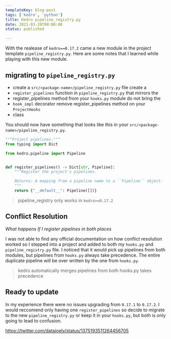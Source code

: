 ```yaml
---
templateKey: blog-post
tags: ['kedro', 'python']
title: Kedro pipeline_registry.py
date: 2021-03-20T00:00:00 
status: published

---
```


With the realease of `kedro==0.17.2` came a new module in the project template
`pipeline_registry.py`.  Here are some notes that I learned while playing with
this new module.

## migrating to `pipeline_registry.py`


* create a `src/<package-name>/pipeline_registry.py` file create a
* `register_pipelines` function in `pipeline_registry.py` that mirrors the
* register_pipelines method from your `hooks.py` module do not bring the
* `hook_impl` decorator remove register_pipelines method on your `ProjectHooks`
* class

You should now have something that looks like this in your
`src/<package-name>/pipeline_registry.py`.

``` python 
"""Project pipelines."""
from typing import Dict

from kedro.pipeline import Pipeline


def register_pipelines() -> Dict[str, Pipeline]:
    """Register the project's pipelines.

    Returns: A mapping from a pipeline name to a ``Pipeline`` object.
    """
    return {"__default__": Pipeline([])}
```


> pipeline_registry only works in `kedro>=0.17.2`

## Conflict Resolution

_What happens If I register pipelines in both places_

I was not able to find any official documentation on how conflict resolution
worked so I stepped into a project and added to both my `hooks.py` and
`pipeline_registry.py` file.  I noticed that it would pick up pipelines from
both modules, but pipelines from `hooks.py` always take precedence.  The entire
duplicate pipeline will be over written by the one from `hooks.py`.

>  kedro automatically merges pipelines from both hooks.py takes precedence

## Ready to update

In my experience there were no issues upgrading from `0.17.1` to `0.17.2`.  I
would reccomend only having one `register_pipelines` so decide to migrate to
the new `pipeline_registry.py` or keep it in your `hooks.py`, but both is only
going to lead to confusion.


https://twitter.com/datajoely/status/1375193511264456705
